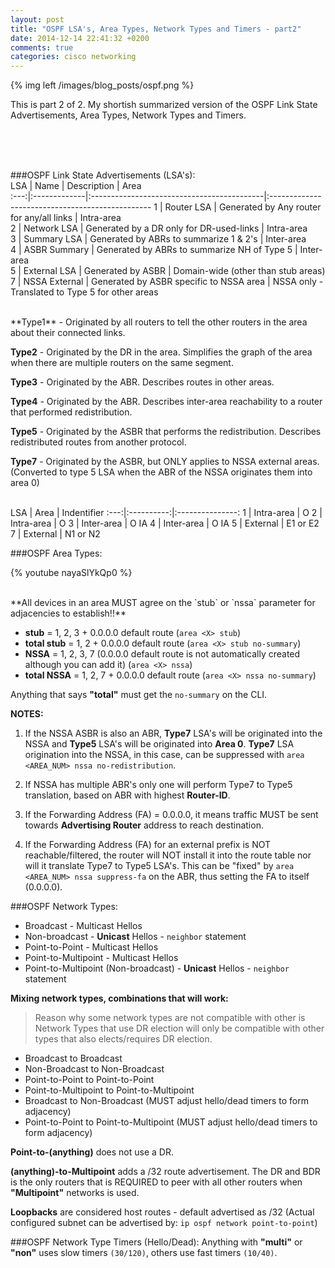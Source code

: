 ```yaml
---
layout: post
title: "OSPF LSA's, Area Types, Network Types and Timers - part2"
date: 2014-12-14 22:41:32 +0200
comments: true
categories: cisco networking
---
```

{% img left /images/blog_posts/ospf.png %}

This is part 2 of 2. My shortish summarized version of the OSPF Link State Advertisements, Area Types, Network Types and Timers.
<!--more-->
<br>
<br>
<br>

###OSPF Link State Advertisements (LSA's):
<br>
 LSA |      Name     |                 Description                 |                       Area                       
:---:|:-------------|:-------------------------------------------|:------------------------------------------------
 1   | Router LSA    |  Generated by Any router for any/all links  |                    Intra-area                    
 2   | Network LSA   |   Generated by a DR only for DR-used-links  |                    Intra-area                    
 3   | Summary LSA   |    Generated by ABRs to summarize 1 & 2's   |                    Inter-area                    
 4   | ASBR Summary  | Generated by ABRs to summarize NH of Type 5 |                    Inter-area                    
 5   | External LSA  |              Generated by ASBR              |        Domain-wide (other than stub areas)       
 7   | NSSA External |   Generated by ASBR specific to NSSA area   | NSSA only - Translated to Type 5 for other areas

<br>
**Type1** - Originated by all routers to tell the other routers in the area about their connected links.

**Type2** - Originated by the DR in the area. Simplifies the graph of the area when there are multiple routers on the same segment.

**Type3** - Originated by the ABR. Describes routes in other areas.

**Type4** - Originated by the ABR. Describes inter-area reachability to a router that performed redistribution.

**Type5** - Originated by the ASBR that performs the redistribution. Describes redistributed routes from another protocol.

**Type7** - Originated by the ASBR, but ONLY applies to NSSA external areas. (Converted to type 5 LSA when the ABR of the NSSA originates them into area 0) 

<br>
LSA |    Area    | Indentifier 
:---:|:----------:|:---------------:
 1   | Intra-area |        O        
 2   | Intra-area |        O        
 3   | Inter-area |       O IA      
 4   | Inter-area |       O IA      
 5   | External   |     E1 or E2    
 7   | External   |     N1 or N2    

###OSPF Area Types:

{% youtube nayaSlYkQp0 %}

<br>
**All devices in an area MUST agree on the `stub` or `nssa` parameter for adjacencies to establish!!**

- **stub** = 1, 2, 3 + 0.0.0.0 default route (`area <X> stub`)
- **total stub** = 1, 2 + 0.0.0.0 default route (`area <X> stub no-summary`)
- **NSSA** = 1, 2, 3, 7  (0.0.0.0 default route is not automatically created although you can add it) (`area <X> nssa`)
- **total NSSA** = 1, 2, 7 + 0.0.0.0 default route (`area <X> nssa no-summary`)

Anything that says **"total"** must get the `no-summary` on the CLI.

**NOTES:**

1. If the NSSA ASBR is also an ABR, **Type7** LSA's will be originated into the NSSA and **Type5** LSA's will be originated into **Area 0**. **Type7** LSA origination into the NSSA, in this case, can be suppressed with `area <AREA_NUM> nssa no-redistribution`.

2. If NSSA has multiple ABR's only one will perform Type7 to Type5 translation, based on ABR with highest **Router-ID**.

3. If the Forwarding Address (FA) = 0.0.0.0, it means traffic MUST be sent towards **Advertising Router** address to reach destination.

4. If the Forwarding Address (FA) for an external prefix is NOT reachable/filtered, the router will NOT install it into the route table nor will it translate Type7 to Type5 LSA's. This can be "fixed" by `area <AREA_NUM> nssa suppress-fa` on the ABR, thus setting the FA to itself (0.0.0.0).

###OSPF Network Types:
* Broadcast - Multicast Hellos
* Non-broadcast - **Unicast** Hellos - `neighbor` statement
* Point-to-Point - Multicast Hellos
* Point-to-Multipoint - Multicast Hellos
* Point-to-Multipoint (Non-broadcast) - **Unicast** Hellos - `neighbor` statement

**Mixing network types, combinations that will work:**
>Reason why some network types are not compatible with other is Network Types that use DR election will only be compatible with other types that also elects/requires DR election.

* Broadcast to Broadcast
* Non-Broadcast to Non-Broadcast
* Point-to-Point to Point-to-Point
* Point-to-Multipoint to Point-to-Multipoint
* Broadcast to Non-Broadcast (MUST adjust hello/dead timers to form adjacency)
* Point-to-Point to Point-to-Multipoint (MUST adjust hello/dead timers to form adjacency)

**Point-to-(anything)** does not use a DR.

**(anything)-to-Multipoint** adds a /32 route advertisement. The DR and BDR is the only routers that is REQUIRED to peer with all other routers when **"Multipoint"** networks is used.

**Loopbacks** are considered host routes - default advertised as /32 (Actual configured subnet can be advertised by: `ip ospf network point-to-point`)

###OSPF Network Type Timers (Hello/Dead):
Anything with **"multi"** or **"non"** uses slow timers `(30/120)`, others use fast timers `(10/40)`.
